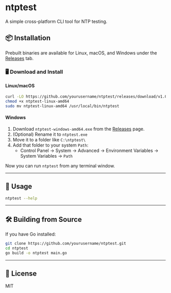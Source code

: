 # ntptest

A simple cross-platform CLI tool for NTP testing.

## 📦 Installation

Prebuilt binaries are available for Linux, macOS, and Windows under the [Releases](https://github.com/yourusername/ntptest/releases) tab.

### 🖥️ Download and Install

#### Linux/macOS

```bash
curl -LO https://github.com/yourusername/ntptest/releases/download/v1.0.0/ntptest-linux-amd64
chmod +x ntptest-linux-amd64
sudo mv ntptest-linux-amd64 /usr/local/bin/ntptest
```

#### Windows

1. Download `ntptest-windows-amd64.exe` from the [Releases](https://github.com/yourusername/ntptest/releases) page.
2. (Optional) Rename it to `ntptest.exe`
3. Move it to a folder like `C:\ntptest\`
4. Add that folder to your system `Path`:
   - Control Panel → System → Advanced → Environment Variables → System Variables → `Path`

Now you can run `ntptest` from any terminal window.

---

## 🚀 Usage

```bash
ntptest --help
```

---

## 🛠 Building from Source

If you have Go installed:

```bash
git clone https://github.com/yourusername/ntptest.git
cd ntptest
go build -o ntptest main.go
```

---

## 📄 License

MIT
